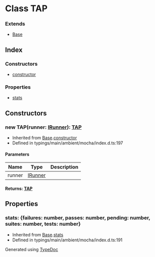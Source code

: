 # Class TAP


### Extends
* [Base](_typings_main_ambient_mocha_index_d_.mocha.reporters.base.md)

## Index

### Constructors
* [constructor](_typings_main_ambient_mocha_index_d_.mocha.reporters.tap.md#constructor)

### Properties
* [stats](_typings_main_ambient_mocha_index_d_.mocha.reporters.tap.md#stats)

## Constructors

### new TAP(runner: [IRunner](../interfaces/_typings_main_ambient_mocha_index_d_.mocha.irunner.md)): [TAP](_typings_main_ambient_mocha_index_d_.mocha.reporters.tap.md)
  
* Inherited from [Base](_typings_main_ambient_mocha_index_d_.mocha.reporters.base.md).[constructor](_typings_main_ambient_mocha_index_d_.mocha.reporters.base.md#constructor)
* Defined in typings/main/ambient/mocha/index.d.ts:197


#### Parameters

| Name | Type | Description |
| ---- | ---- | ---- |
| runner | [IRunner](../interfaces/_typings_main_ambient_mocha_index_d_.mocha.irunner.md)|  |

#### Returns: [TAP](_typings_main_ambient_mocha_index_d_.mocha.reporters.tap.md)

## Properties

### stats: \{failures: number, passes: number, pending: number, suites: number, tests: number\}

* Inherited from [Base](_typings_main_ambient_mocha_index_d_.mocha.reporters.base.md).[stats](_typings_main_ambient_mocha_index_d_.mocha.reporters.base.md#stats)
* Defined in typings/main/ambient/mocha/index.d.ts:191



Generated using [TypeDoc](http://typedoc.io)
